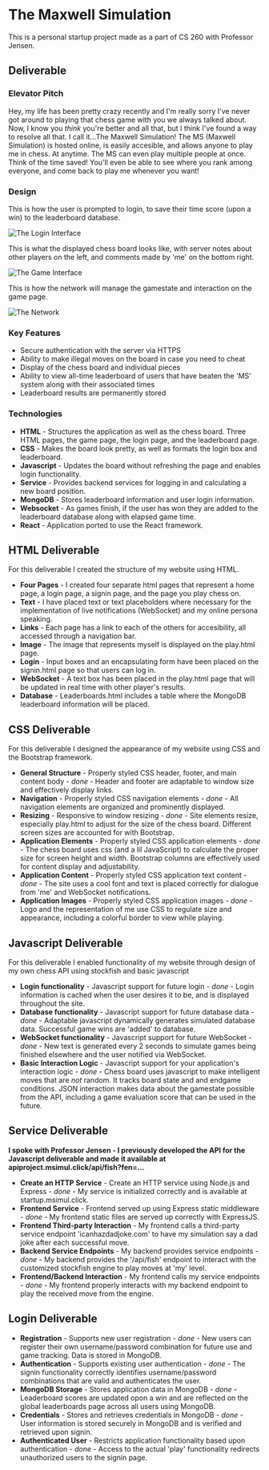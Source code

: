 # The Maxwell Simulation

This is a personal startup project made as a part of CS 260 with Professor Jensen.



## Deliverable

### Elevator Pitch

Hey, my life has been pretty crazy recently and I'm really sorry I've never got around to playing that chess game with you we always talked about. Now, I know you *think* you're better and all that, but I think I've found a way to resolve all that. I call it...The Maxwell Simulation! The MS (Maxwell Simulation) is hosted online, is easily accesible, and allows anyone to play me in chess. At anytime. The MS can even play multiple people at once. Think of the time saved! You'll even be able to see where you rank among everyone, and come back to play me whenever you want!

### Design

This is how the user is prompted to login, to save their time score (upon a win) to the leaderboard database.

![The Login Interface](/loginpage.png)

This is what the displayed chess board looks like, with server notes about other players on the left, and comments made by 'me' on the bottom right.

![The Game Interface](/mainpage.png)

This is how the network will manage the gamestate and interaction on the game page.

![The Network](/network.png)

### Key Features

* Secure authentication with the server via HTTPS
* Ability to make illegal moves on the board in case you need to cheat
* Display of the chess board and individual pieces
* Ability to view all-time leaderboard of users that have beaten the 'MS' system along with their associated times
* Leaderboard results are permanently stored

### Technologies

* **HTML** - Structures the application as well as the chess board. Three HTML pages, the game page, the login page, and the leaderboard page.
* **CSS** - Makes the board look pretty, as well as formats the login box and leaderboard.
* **Javascript** - Updates the board without refreshing the page and enables login functionality.
* **Service** - Provides backend services for logging in and calculating a new board position.
* **MongoDB** - Stores leaderboard information and user login information.
* **Websocket** - As games finish, if the user has won they are added to the leaderboard database along with elapsed game time.
* **React** - Application ported to use the React framework.

## HTML Deliverable

For this deliverable I created the structure of my website using HTML.
* **Four Pages** - I created four separate html pages that represent a home page, a login page, a signin page, and the page you play chess on.
* **Text** - I have placed text or text placeholders where necessary for the implementation of live notifications (WebSocket) and my online persona speaking.
* **Links** - Each page has a link to each of the others for accesibility, all accessed through a navigation bar.
* **Image** - The image that represents myself is displayed on the play.html page.
* **Login** - Input boxes and an encapsulating form have been placed on the signin.html page so that users can log in.
* **WebSocket** - A text box has been placed in the play.html page that will be updated in real time with other player's results.
* **Database** - Leaderboards.html includes a table where the MongoDB leaderboard information will be placed.

## CSS Deliverable

For this deliverable I designed the appearance of my website using CSS and the Bootstrap framework.
* **General Structure** - Properly styled CSS header, footer, and main content body - *done* - Header and footer are adaptable to window size and effectively display links.
* **Navigation** - Properly styled CSS navigation elements - *done* - All navigation elements are organized and prominently displayed.
* **Resizing** - Responsive to window resizing - *done* - Site elements resize, especially play.html to adjust for the size of the chess board. Different screen sizes are accounted for with Bootstrap.
* **Application Elements** - Properly styled CSS application elements - *done* - The chess board uses css (and a lil JavaScript) to calculate the proper size for screen height and width. Bootstrap columns are effectively used for content display and adjustability.
* **Application Content** - Properly styled CSS application text content - *done* - The site uses a cool font and text is placed correctly for dialogue from 'me' and WebSocket notifications.
* **Application Images** - Properly styled CSS application images - *done* - Logo and the representation of me use CSS to regulate size and appearance, including a colorful border to view while playing.

## Javascript Deliverable

For this deliverable I enabled functionality of my website through design of my own chess API using stockfish and basic javascript
* **Login functionality** - Javascript support for future login - *done* - Login information is cached when the user desires it to be, and is displayed throughout the site.
* **Database functionality** - Javascript support for future database data - *done* - Adaptable javascript dynamically generates simulated database data. Successful game wins are 'added' to database.
* **WebSocket functionality** - Javascript support for future WebSocket - *done* - New text is generated every 2 seconds to simulate games being finished elsewhere and the user notified via WebSocket.
* **Basic Interaction Logic** - Javascript support for your application's interaction logic - *done* - Chess board uses javascript to make intelligent moves that are *not* random. It tracks board state and and endgame conditions. JSON interaction makes data about the gamestate possible from the API, including a game evaluation score that can be used in the future.

## Service Deliverable
**I spoke with Professor Jensen - I previously developed the API for the Javascript deliverable and made it available at apiproject.msimul.click/api/fish?fen=...**
* **Create an HTTP Service** - Create an HTTP service using Node.js and Express - *done* - My service is initialized correctly and is available at startup.msimul.click.
* **Frontend Service** - Frontend served up using Express static middleware - *done* - My frontend static files are served up correctly with ExpressJS.
* **Frontend Third-party Interaction** - My frontend calls a third-party service endpoint 'icanhazdadjoke.com' to have my simulation say a dad joke after each successful move.
* **Backend Service Endpoints** - My backend provides service endpoints - *done* - My backend provides the '/api/fish' endpoint to interact with the customized stockfish engine to play moves at 'my' level.
* **Frontend/Backend Interaction** - My frontend calls my service endpoints - *done* - My frontend properly interacts with my backend endpoint to play the received move from the engine.

## Login Deliverable
* **Registration** - Supports new user registration - *done* - New users can register their own username/password combination for future use and game tracking. Data is stored in MongoDB.
* **Authentication** - Supports existing user authentication - *done* - The signin functionality correctly identifies username/password combinations that are valid and authenticates the user.
* **MongoDB Storage** - Stores application data in MongoDB - *done* - Leaderboard scores are updated opon a win and are reflected on the global leaderboards page across all users using MongoDB.
* **Credentials** - Stores and retrieves credentials in MongoDB - *done* - User information is stored securely in MongoDB and is verified and retrieved upon signin.
* **Authenticated User** - Restricts application functionality based upon authentication - *done* - Access to the actual 'play' functionality redirects unauthorized users to the signin page.
